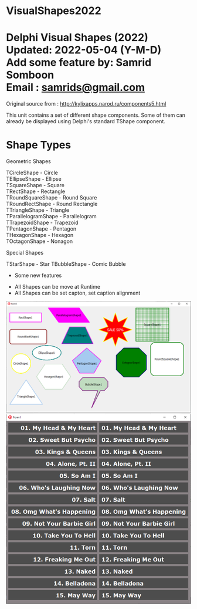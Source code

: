 # VisualShapes2022
  Delphi Visual Shapes (2022)<br>
  Updated: 2022-05-04 (Y-M-D)<br>
  Add some feature by: Samrid Somboon<br>
  Email : samrids@gmail.com<br>
  ========================

  Original source from : http://kylixapps.narod.ru/components5.html

  This unit contains a set of different shape components. Some of them can
  already be displayed using Delphi's standard TShape component.



  Shape Types
  ===========

  Geometric Shapes

  TCircleShape              - Circle<br>
  TEllipseShape             - Ellipse<br>
  TSquareShape              - Square<br>
  TRectShape                - Rectangle<br>
  TRoundSquareShape         - Round Square<br>
  TRoundRectShape           - Round Rectangle<br>
  TTriangleShape            - Triangle<br>
  TParallelogramShape       - Parallelogram<br>
  TTrapezoidShape           - Trapezoid<br>
  TPentagonShape            - Pentagon<br>
  THexagonShape             - Hexagon<br>
  TOctagonShape             - Nonagon<br>


  Special Shapes

  TStarShape                - Star
  TBubbleShape              - Comic Bubble

  + Some new features

  - All Shapes can be move at Runtime
  - All Shapes can be set capton, set caption alignment

<img src="https://github.com/samrids/VisualShapes2022/blob/main/Screenshot/Snap3.png" alt="Delphi: Visual Shapes 2022">
<br>
<img src="https://github.com/samrids/VisualShapes2022/blob/main/Screenshot/Snap1.png" alt="Delphi: Visual Shapes 2022">

